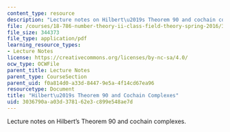 ```yaml
---
content_type: resource
description: "Lecture notes on Hilbert\u2019s Theorem 90 and cochain complexes."
file: /courses/18-786-number-theory-ii-class-field-theory-spring-2016/3036790aa03d378162e3c899e548ae7d_MIT18_786S16_lec9.pdf
file_size: 344373
file_type: application/pdf
learning_resource_types:
- Lecture Notes
license: https://creativecommons.org/licenses/by-nc-sa/4.0/
ocw_type: OCWFile
parent_title: Lecture Notes
parent_type: CourseSection
parent_uid: f0a814d0-a33d-8447-9e5a-4f14cd67ea96
resourcetype: Document
title: "Hilbert\u2019s Theorem 90 and Cochain Complexes"
uid: 3036790a-a03d-3781-62e3-c899e548ae7d
---
```

Lecture notes on Hilbert’s Theorem 90 and cochain complexes.